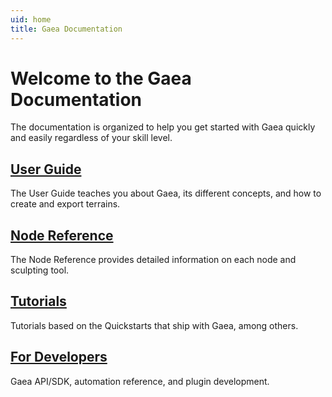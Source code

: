 ```yaml
---
uid: home
title: Gaea Documentation
---
```

# Welcome to the Gaea Documentation

The documentation is organized to help you get started with Gaea quickly and easily regardless of your skill level.

## [User Guide](/Guide/Index.html)

The User Guide teaches you about Gaea, its different concepts, and how to create and export terrains.
        
## [Node Reference](/Reference/Index.html)

The Node Reference provides detailed information on each node and sculpting tool.
            
           
## [Tutorials](/Tutorials/Index.html)

Tutorials based on the Quickstarts that ship with Gaea, among others.
        
      
## [For Developers](/Developers/Index.html)

Gaea API/SDK, automation reference, and plugin development.
            
       